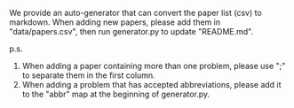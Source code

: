 We provide an auto-generator that can convert the paper list (csv) to markdown. 
When adding new papers, please add them in "data/papers.csv", then run generator.py to update "README.md".

p.s.
1. When adding a paper containing more than one problem, please use ";" to separate them in the first column.
2. When adding a problem that has accepted abbreviations, please add it to the "abbr" map at the beginning of generator.py.
